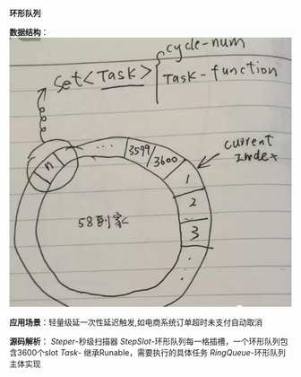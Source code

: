 **环形队列**

**数据结构**：
![TMD](PIC/1.jpg)


**应用场景**：轻量级延一次性延迟触发,如电商系统订单超时未支付自动取消


**源码解析**：
_Steper_-秒级扫描器
_StepSlot_-环形队列每一格插槽，一个环形队列包含3600个slot
_Task_- 继承Runable，需要执行的具体任务
_RingQueue_-环形队列主体实现



